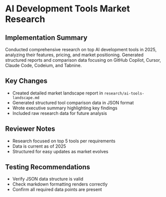 # AI Development Tools Market Research

## Implementation Summary
Conducted comprehensive research on top AI development tools in 2025, analyzing their features, pricing, and market positioning. Generated structured reports and comparison data focusing on GitHub Copilot, Cursor, Claude Code, Codeium, and Tabnine.

## Key Changes
- Created detailed market landscape report in `research/ai-tools-landscape.md`
- Generated structured tool comparison data in JSON format
- Wrote executive summary highlighting key findings
- Included raw research data for future analysis

## Reviewer Notes
- Research focused on top 5 tools per requirements
- Data is current as of 2025
- Structured for easy updates as market evolves

## Testing Recommendations
- Verify JSON data structure is valid
- Check markdown formatting renders correctly
- Confirm all required data points are present